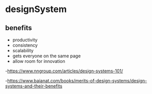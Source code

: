 # designSystem

## benefits
  - productivity
  - consistency
  - scalability
  - gets everyone on the same page
  - allow room for innovation

-https://www.nngroup.com/articles/design-systems-101/

-https://www.baianat.com/books/merits-of-design-systems/design-systems-and-their-benefits
